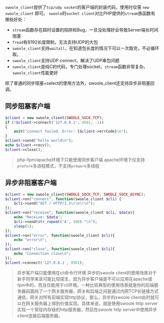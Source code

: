 `swoole_client`提供了`tcp/udp socket`的客户端的封装代码，使用时仅需 `new swoole_client` 即可。
`swoole`的`socket client`对比PHP提供的`stream`族函数有哪些好处：

* `stream`函数存在超时设置的陷阱和Bug，一旦没处理好会导致Server端长时间阻塞
* `fread`有8192长度限制，无法支持UDP的大包
* `swoole_client`支持`waitall`，在知道包长度的情况下可以一次取完，不必循环取。
* `swoole_client`支持UDP connect，解决了UDP串包问题
* `swoole_client`是纯C的代码，专门处理socket，`stream`函数非常复杂。`swoole_client`性能更好

除了普通的同步阻塞+select的使用方法外，swoole_client还支持异步非阻塞回调。

同步阻塞客户端
-----
```php
$client = new swoole_client(SWOOLE_SOCK_TCP);
if (!$client->connect('127.0.0.1', 9501, -1))
{
	exit("connect failed. Error: {$client->errCode}\n");
}
$client->send("hello world\n");
echo $client->recv();
$client->close();
```
> php-fpm/apache环境下只能使用同步客户端
> apache环境下仅支持`prefork`多进程模式，不支持`prework`多线程

异步非阻塞客户端
----
```php
$client = new swoole_client(SWOOLE_SOCK_TCP, SWOOLE_SOCK_ASYNC);
$client->on("connect", function(swoole_client $cli) {
    $cli->send("GET / HTTP/1.1\r\n\r\n");
});
$client->on("receive", function(swoole_client $cli, $data){
    echo "Receive: $data";
    $cli->send(str_repeat('A', 100)."\n");
    sleep(1);
});
$client->on("error", function(swoole_client $cli){
    echo "error\n";
});
$client->on("close", function(swoole_client $cli){
    echo "Connection close\n";
});
$client->connect('127.0.0.1', 9501);
```
> 异步客户端只能使用在cli命令行环境
异步的swoole client的使用场景对于新手同学来说可能比较陌生，因为异步客户端是不可以应用在apache或fpm中的，而且仅能用于cli环境。一种比较典型的使用场景就是你的后端服务器前面挡了一个网关服务器，网关和后端之间是通过内网TCP长链接方式通信，网关对所有前端实现http协议，那么，异步的swoole client此时就可以在网关服务器上得到价值实现。具体来说，就是使用swoole http server实现一个常驻内存级的http服务器，然后在swoole http server中使用异步client连接后端服务器。